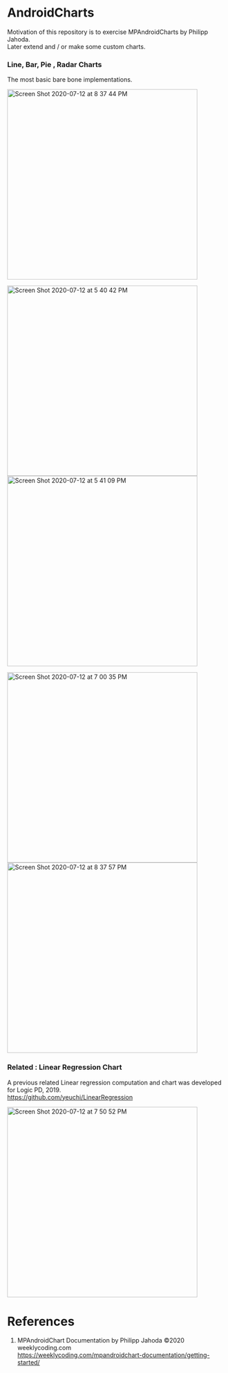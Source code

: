 # AndroidCharts
Motivation of this repository is to exercise MPAndroidCharts by Philipp Jahoda. \
Later extend and / or make some custom charts.

### Line, Bar, Pie , Radar Charts 
The most basic bare bone implementations.

<img width="440" alt="Screen Shot 2020-07-12 at 8 37 44 PM" src="https://user-images.githubusercontent.com/1282659/87262483-af59a580-c47f-11ea-895d-9d1e8d1fdffe.png"> 

<img width="440" alt="Screen Shot 2020-07-12 at 5 40 42 PM" src="https://user-images.githubusercontent.com/1282659/87258199-685fb600-c467-11ea-9136-e0915fe96334.png"> <img width="440" alt="Screen Shot 2020-07-12 at 5 41 09 PM" src="https://user-images.githubusercontent.com/1282659/87258202-6a297980-c467-11ea-817d-c2afe49ab921.png">

<img width="440" alt="Screen Shot 2020-07-12 at 7 00 35 PM" src="https://user-images.githubusercontent.com/1282659/87260492-d6ac7480-c477-11ea-8766-82790c9fc6fe.png"> <img width="440" alt="Screen Shot 2020-07-12 at 8 37 57 PM" src="https://user-images.githubusercontent.com/1282659/87262498-be405800-c47f-11ea-8298-24d66c19695a.png">


### Related : Linear Regression Chart
A previous related Linear regression computation and chart was developed for Logic PD, 2019. \
https://github.com/yeuchi/LinearRegression

<img width="440" alt="Screen Shot 2020-07-12 at 7 50 52 PM" src="https://user-images.githubusercontent.com/1282659/87260769-09a33800-c479-11ea-8090-5a6102e6a04c.png">


# References

1. MPAndroidChart Documentation by Philipp Jahoda ©2020 weeklycoding.com \
https://weeklycoding.com/mpandroidchart-documentation/getting-started/
